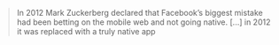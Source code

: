 <!-- .slide: data-background="#fff"-->

<blockquote> 
 In 2012 Mark Zuckerberg declared that Facebook’s biggest mistake had been betting on the mobile web and not going native. [...] in 2012 it was replaced with a truly native app
</blockquote>